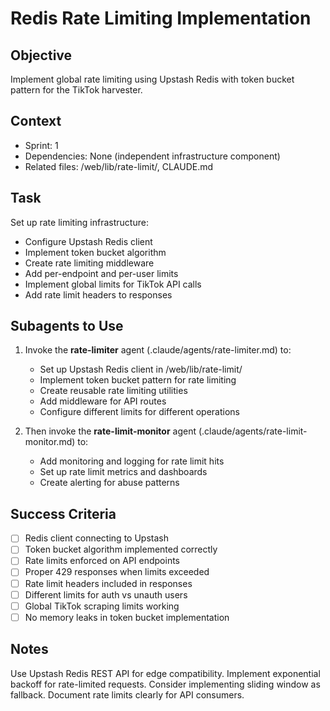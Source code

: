 # Redis Rate Limiting Implementation

## Objective

Implement global rate limiting using Upstash Redis with token bucket pattern for the TikTok harvester.

## Context

- Sprint: 1
- Dependencies: None (independent infrastructure component)
- Related files: /web/lib/rate-limit/, CLAUDE.md

## Task

Set up rate limiting infrastructure:

- Configure Upstash Redis client
- Implement token bucket algorithm
- Create rate limiting middleware
- Add per-endpoint and per-user limits
- Implement global limits for TikTok API calls
- Add rate limit headers to responses

## Subagents to Use

1. Invoke the **rate-limiter** agent (.claude/agents/rate-limiter.md) to:
   - Set up Upstash Redis client in /web/lib/rate-limit/
   - Implement token bucket pattern for rate limiting
   - Create reusable rate limiting utilities
   - Add middleware for API routes
   - Configure different limits for different operations

2. Then invoke the **rate-limit-monitor** agent (.claude/agents/rate-limit-monitor.md) to:
   - Add monitoring and logging for rate limit hits
   - Set up rate limit metrics and dashboards
   - Create alerting for abuse patterns

## Success Criteria

- [ ] Redis client connecting to Upstash
- [ ] Token bucket algorithm implemented correctly
- [ ] Rate limits enforced on API endpoints
- [ ] Proper 429 responses when limits exceeded
- [ ] Rate limit headers included in responses
- [ ] Different limits for auth vs unauth users
- [ ] Global TikTok scraping limits working
- [ ] No memory leaks in token bucket implementation

## Notes

Use Upstash Redis REST API for edge compatibility. Implement exponential backoff for rate-limited requests. Consider implementing sliding window as fallback. Document rate limits clearly for API consumers.
